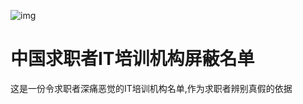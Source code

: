 ![img](https://img.alicdn.com/imgextra/i4/2182842436/TB2FUlxoYplpuFjSspiXXcdfFXa_!!2182842436.png)
# 中国求职者IT培训机构屏蔽名单
这是一份令求职者深痛恶觉的IT培训机构名单,作为求职者辨别真假的依据